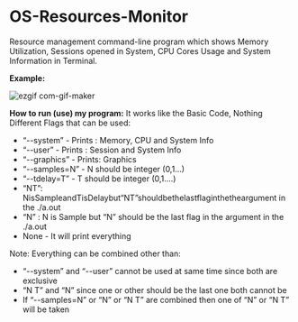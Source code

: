 # OS-Resources-Monitor
Resource management command-line program which shows Memory Utilization, Sessions opened in System, CPU Cores Usage and System Information in Terminal.

**Example:**

![ezgif com-gif-maker](https://user-images.githubusercontent.com/56856829/180104711-95c99728-47f5-4033-a0ac-87d5da5fad29.gif)

**How to run (use) my program:**
It works like the Basic Code, Nothing Different Flags that can be used:
- “--system” - Prints : Memory, CPU and System Info
- “--user” - Prints : Session and System Info
- “--graphics” - Prints: Graphics
- “--samples=N” - N should be integer (0,1...)
- “--tdelay=T” - T should be integer (0,1....)
- “NT”: NisSampleandTisDelaybut“NT”shouldbethelastflaginthetheargument in the ./a.out
- “N” : N is Sample but “N” should be the last flag in the argument in the ./a.out
- None - It will print everything

Note: Everything can be combined other than:
- “--system” and “--user” cannot be used at same time since both are exclusive
- “N T” and “N” since one or other should be the last one both cannot be
- If “--samples=N” or “N” or “N T” are combined then one of “N” or “N T” will be taken
